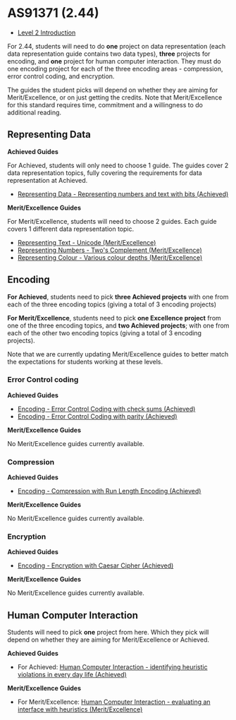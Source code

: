 # AS91371 (2.44)

- [Level 2 Introduction](curriculum-guides/ncea/level-2/introduction.html)

For 2.44, students will need to do **one** project on data representation (each data representation guide contains two data types), **three** projects for encoding, and **one** project for human computer interaction. They must do one encoding project for each of the three encoding areas - compression, error control coding, and encryption.

The guides the student picks will depend on whether they are aiming for Merit/Excellence, or on just getting the credits.
Note that Merit/Excellence for this standard requires time, commitment and a willingness to do additional reading.

## Representing Data

**Achieved Guides**

For Achieved, students will only need to choose 1 guide. The guides cover 2 data representation topics, fully covering the requirements for data representation at Achieved.

- [Representing Data - Representing numbers and text with bits (Achieved)](curriculum-guides/ncea/level-2/achieved-representing-data.html)

**Merit/Excellence Guides**

For Merit/Excellence, students will need to choose 2 guides. Each guide covers 1 different data representation topic.

- [Representing Text - Unicode (Merit/Excellence)](curriculum-guides/ncea/level-2/excellence-data-representation-text.html)
- [Representing Numbers - Two's Complement (Merit/Excellence)](curriculum-guides/ncea/level-2/excellence-data-representation-numbers.html)
- [Representing Colour - Various colour depths (Merit/Excellence)](curriculum-guides/ncea/level-2/excellence-data-representation-colour.html)

## Encoding

**For Achieved**, students need to pick **three Achieved projects** with one from each of the three encoding topics (giving a total of 3 encoding projects)

**For Merit/Excellence**, students need to pick **one Excellence project** from one of the three encoding topics, and **two Achieved projects**; with one from each of the other two encoding topics (giving a total of 3 encoding projects).

Note that we are currently updating Merit/Excellence guides to better match the expectations for students working at these levels.

### Error Control coding

**Achieved Guides**

- [Encoding - Error Control Coding with check sums (Achieved)](curriculum-guides/ncea/level-2/achieved-error-control-check-sums.html)
- [Encoding - Error Control Coding with parity (Achieved)](curriculum-guides/ncea/level-2/achieved-error-control-parity.html)

**Merit/Excellence Guides**

No Merit/Excellence guides currently available.

### Compression

**Achieved Guides**

- [Encoding - Compression with Run Length Encoding (Achieved) ](curriculum-guides/ncea/level-2/achieved-compression-run-length-encoding.html)

**Merit/Excellence Guides**

No Merit/Excellence guides currently available.

### Encryption

**Achieved Guides**

- [Encoding - Encryption with Caesar Cipher (Achieved)](curriculum-guides/ncea/level-2/achieved-encryption-caesar-cipher.html)

**Merit/Excellence Guides**

No Merit/Excellence guides currently available.

## Human Computer Interaction

Students will need to pick **one** project from here. Which they pick will depend on whether they are aiming for Merit/Excellence or Achieved.

**Achieved Guides**

- For Achieved: [Human Computer Interaction - identifying heuristic violations in every day life (Achieved)](curriculum-guides/ncea/level-2/achieved-human-computer-interaction.html)

**Merit/Excellence Guides**

- For Merit/Excellence: [Human Computer Interaction - evaluating an interface with heuristics (Merit/Excellence) ](curriculum-guides/ncea/level-2/full-human-computer-interaction.html)

